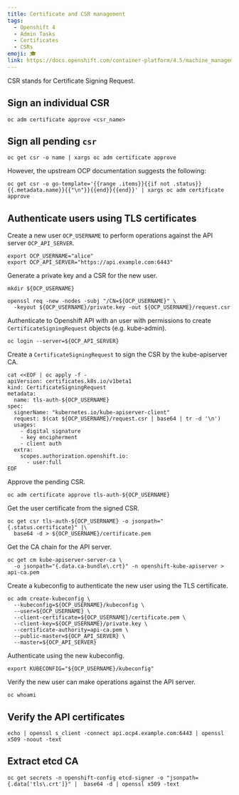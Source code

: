 ```yaml
---
title: Certificate and CSR management
tags:
  - Openshift 4
  - Admin Tasks
  - Certificates
  - CSRs
emoji: 🎓
link: https://docs.openshift.com/container-platform/4.5/machine_management/user_infra/adding-vsphere-compute-user-infra.html#installation-approve-csrs_adding-vsphere-compute-user-infra
---
```


CSR stands for Certificate Signing Request.

## Sign an individual CSR

    oc adm certificate approve <csr_name>

## Sign all pending `csr`

    oc get csr -o name | xargs oc adm certificate approve

However, the upstream OCP documentation suggests the following:

    oc get csr -o go-template='{{range .items}}{{if not .status}}{{.metadata.name}}{{"\n"}}{{end}}{{end}}' | xargs oc adm certificate approve

## Authenticate users using TLS certificates

Create a new user `OCP_USERNAME` to perform operations against the API server `OCP_API_SERVER`.

```
export OCP_USERNAME="alice"
export OCP_API_SERVER="https://api.example.com:6443"
```

Generate a private key and a CSR for the new user.

```
mkdir ${OCP_USERNAME}

openssl req -new -nodes -subj "/CN=${OCP_USERNAME}" \
  -keyout ${OCP_USERNAME}/private.key -out ${OCP_USERNAME}/request.csr
```

Authenticate to Openshift API with an user with permissions to create `CertificateSigningRequest` objects (e.g. kube-admin).

```
oc login --server=${OCP_API_SERVER}
```

Create a `CertificateSigningRequest` to sign the CSR by the kube-apiserver CA.

```
cat <<EOF | oc apply -f -
apiVersion: certificates.k8s.io/v1beta1
kind: CertificateSigningRequest
metadata:
  name: tls-auth-${OCP_USERNAME}
spec:
  signerName: "kubernetes.io/kube-apiserver-client"
  request: $(cat ${OCP_USERNAME}/request.csr | base64 | tr -d '\n')
  usages:
    - digital signature
    - key encipherment
    - client auth
  extra:
    scopes.authorization.openshift.io:
      - user:full
EOF
```

Approve the pending CSR.

```
oc adm certificate approve tls-auth-${OCP_USERNAME}
```

Get the user certificate from the signed CSR.

```
oc get csr tls-auth-${OCP_USERNAME} -o jsonpath="{.status.certificate}" |\
  base64 -d > ${OCP_USERNAME}/certificate.pem
```

Get the CA chain for the API server.

```
oc get cm kube-apiserver-server-ca \
  -o jsonpath="{.data.ca-bundle\.crt}" -n openshift-kube-apiserver > api-ca.pem
```

Create a kubeconfig to authenticate the new user using the TLS certificate.

```
oc adm create-kubeconfig \
  --kubeconfig=${OCP_USERNAME}/kubeconfig \
  --user=${OCP_USERNAME} \
  --client-certificate=${OCP_USERNAME}/certificate.pem \
  --client-key=${OCP_USERNAME}/private.key \
  --certificate-authority=api-ca.pem \
  --public-master=${OCP_API_SERVER} \
  --master=${OCP_API_SERVER}
```

Authenticate using the new kubeconfig.

```
export KUBECONFIG="${OCP_USERNAME}/kubeconfig"
```

Verify the new user can make operations against the API server.

```
oc whoami
```

## Verify the API certificates

```
echo | openssl s_client -connect api.ocp4.example.com:6443 | openssl x509 -noout -text
```

## Extract etcd CA

```
oc get secrets -n openshift-config etcd-signer -o "jsonpath={.data['tls\.crt']}" |  base64 -d | openssl x509 -text
```